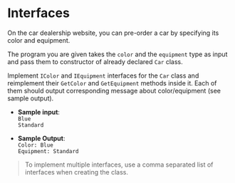 # Interfaces

On the car dealership website, you can pre-order a car by specifying its color and equipment.

The program you are given takes the `color` and the `equipment` type as input and pass them to constructor of already declared `Car` class.

Implement `IColor` and `IEquipment` interfaces for the `Car` class and reimplement their `GetColor` and `GetEquipment` methods inside it. Each of them should output corresponding message about color/equipment (see sample output).

- **Sample input**:  
`Blue`  
`Standard`  

- **Sample Output**:  
`Color: Blue`  
`Equipment: Standard`  

>To implement multiple interfaces, use a comma separated list of interfaces when creating the class.
